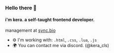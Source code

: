 ### Hello there 👋

#### i'm kera. a self-taught frontend developer.

management at [sync.bio](https://discord.gg/syncbio)<br>

- ⚙️ I'm working with: `.html`, `.css`, `.lua`, `.js`
- 🌍 You can contact me via discord. (@kera_cls)

